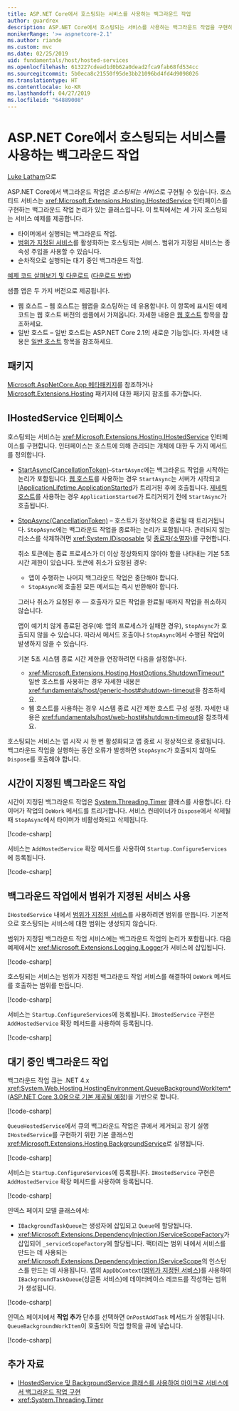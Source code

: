 ```yaml
---
title: ASP.NET Core에서 호스팅되는 서비스를 사용하는 백그라운드 작업
author: guardrex
description: ASP.NET Core에서 호스팅되는 서비스를 사용하는 백그라운드 작업을 구현하는 방법을 배웁니다.
monikerRange: '>= aspnetcore-2.1'
ms.author: riande
ms.custom: mvc
ms.date: 02/25/2019
uid: fundamentals/host/hosted-services
ms.openlocfilehash: 613227cdead1d0b62a0dead2fca9fab68fd534cc
ms.sourcegitcommit: 5b0eca8c21550f95de3bb21096bd4fd4d9098026
ms.translationtype: HT
ms.contentlocale: ko-KR
ms.lasthandoff: 04/27/2019
ms.locfileid: "64889008"
---
```

# <a name="background-tasks-with-hosted-services-in-aspnet-core"></a>ASP.NET Core에서 호스팅되는 서비스를 사용하는 백그라운드 작업

[Luke Latham](https://github.com/guardrex)으로

ASP.NET Core에서 백그라운드 작업은 *호스팅되는 서비스*로 구현될 수 있습니다. 호스티드 서비스는 <xref:Microsoft.Extensions.Hosting.IHostedService> 인터페이스를 구현하는 백그라운드 작업 논리가 있는 클래스입니다. 이 토픽에서는 세 가지 호스팅되는 서비스 예제를 제공합니다.

* 타이머에서 실행되는 백그라운드 작업.
* [범위가 지정된 서비스](xref:fundamentals/dependency-injection#service-lifetimes)를 활성화하는 호스팅되는 서비스. 범위가 지정된 서비스는 종속성 주입을 사용할 수 있습니다.
* 순차적으로 실행되는 대기 중인 백그라운드 작업.

[예제 코드 살펴보기 및 다운로드](https://github.com/aspnet/AspNetCore.Docs/tree/master/aspnetcore/fundamentals/host/hosted-services/samples/) ([다운로드 방법](xref:index#how-to-download-a-sample))

샘플 앱은 두 가지 버전으로 제공됩니다.

* 웹 호스트 &ndash; 웹 호스트는 웹앱을 호스팅하는 데 유용합니다. 이 항목에 표시된 예제 코드는 웹 호스트 버전의 샘플에서 가져옵니다. 자세한 내용은 [웹 호스트](xref:fundamentals/host/web-host) 항목을 참조하세요.
* 일반 호스트 &ndash; 일반 호스트는 ASP.NET Core 2.1의 새로운 기능입니다. 자세한 내용은 [일반 호스트](xref:fundamentals/host/generic-host) 항목을 참조하세요.

## <a name="package"></a>패키지

[Microsoft.AspNetCore.App 메타패키지](xref:fundamentals/metapackage-app)를 참조하거나 [Microsoft.Extensions.Hosting](https://www.nuget.org/packages/Microsoft.Extensions.Hosting) 패키지에 대한 패키지 참조를 추가합니다.

## <a name="ihostedservice-interface"></a>IHostedService 인터페이스

호스팅되는 서비스는 <xref:Microsoft.Extensions.Hosting.IHostedService> 인터페이스를 구현합니다. 인터페이스는 호스트에 의해 관리되는 개체에 대한 두 가지 메서드를 정의합니다.

* [StartAsync(CancellationToken)](xref:Microsoft.Extensions.Hosting.IHostedService.StartAsync*)&ndash;`StartAsync`에는 백그라운드 작업을 시작하는 논리가 포함됩니다. [웹 호스트](xref:fundamentals/host/web-host)를 사용하는 경우 `StartAsync`는 서버가 시작되고 [IApplicationLifetime.ApplicationStarted](xref:Microsoft.AspNetCore.Hosting.IApplicationLifetime.ApplicationStarted*)가 트리거된 후에 호출됩니다. [제네릭 호스트](xref:fundamentals/host/generic-host)를 사용하는 경우 `ApplicationStarted`가 트리거되기 전에 `StartAsync`가 호출됩니다.

* [StopAsync(CancellationToken)](xref:Microsoft.Extensions.Hosting.IHostedService.StopAsync*) &ndash; 호스트가 정상적으로 종료될 때 트리거됩니다. `StopAsync`에는 백그라운드 작업을 종료하는 논리가 포함됩니다. 관리되지 않는 리소스를 삭제하려면 <xref:System.IDisposable> 및 [종료자(소멸자)](/dotnet/csharp/programming-guide/classes-and-structs/destructors)를 구현합니다.

  취소 토큰에는 종료 프로세스가 더 이상 정상화되지 않아야 함을 나타내는 기본 5초 시간 제한이 있습니다. 토큰에 취소가 요청된 경우:

  * 앱이 수행하는 나머지 백그라운드 작업은 중단해야 합니다.
  * `StopAsync`에 호출된 모든 메서드는 즉시 반환해야 합니다.

  그러나 취소가 요청된 후 &mdash; 호출자가 모든 작업을 완료될 때까지 작업을 취소하지 않습니다.

  앱이 예기치 않게 종료된 경우(예: 앱의 프로세스가 실패한 경우), `StopAsync`가 호출되지 않을 수 있습니다. 따라서 메서드 호출이나 `StopAsync`에서 수행된 작업이 발생하지 않을 수 있습니다.

  기본 5초 시스템 종료 시간 제한을 연장하려면 다음을 설정합니다.

  * <xref:Microsoft.Extensions.Hosting.HostOptions.ShutdownTimeout*> 일반 호스트를 사용하는 경우 자세한 내용은 <xref:fundamentals/host/generic-host#shutdown-timeout>을 참조하세요.
  * 웹 호스트를 사용하는 경우 시스템 종료 시간 제한 호스트 구성 설정. 자세한 내용은 <xref:fundamentals/host/web-host#shutdown-timeout>을 참조하세요.

호스팅되는 서비스는 앱 시작 시 한 번 활성화되고 앱 종료 시 정상적으로 종료됩니다. 백그라운드 작업을 실행하는 동안 오류가 발생하면 `StopAsync`가 호출되지 않아도 `Dispose`를 호출해야 합니다.

## <a name="timed-background-tasks"></a>시간이 지정된 백그라운드 작업

시간이 지정된 백그라운드 작업은 [System.Threading.Timer](xref:System.Threading.Timer) 클래스를 사용합니다. 타이머가 작업의 `DoWork` 메서드를 트리거합니다. 서비스 컨테이너가 `Dispose`에서 삭제될 때 `StopAsync`에서 타이머가 비활성화되고 삭제됩니다.

[!code-csharp[](hosted-services/samples/2.x/BackgroundTasksSample-WebHost/Services/TimedHostedService.cs?name=snippet1&highlight=15-16,30,37)]

서비스는 `AddHostedService` 확장 메서드를 사용하여 `Startup.ConfigureServices`에 등록됩니다.

[!code-csharp[](hosted-services/samples/2.x/BackgroundTasksSample-WebHost/Startup.cs?name=snippet1)]

## <a name="consuming-a-scoped-service-in-a-background-task"></a>백그라운드 작업에서 범위가 지정된 서비스 사용

`IHostedService` 내에서 [범위가 지정된 서비스](xref:fundamentals/dependency-injection#service-lifetimes)를 사용하려면 범위를 만듭니다. 기본적으로 호스팅되는 서비스에 대한 범위는 생성되지 않습니다.

범위가 지정된 백그라운드 작업 서비스에는 백그라운드 작업의 논리가 포함됩니다. 다음 예제에서는 <xref:Microsoft.Extensions.Logging.ILogger>가 서비스에 삽입됩니다.

[!code-csharp[](hosted-services/samples/2.x/BackgroundTasksSample-WebHost/Services/ScopedProcessingService.cs?name=snippet1)]

호스팅되는 서비스는 범위가 지정된 백그라운드 작업 서비스를 해결하여 `DoWork` 메서드를 호출하는 범위를 만듭니다.

[!code-csharp[](hosted-services/samples/2.x/BackgroundTasksSample-WebHost/Services/ConsumeScopedServiceHostedService.cs?name=snippet1&highlight=29-36)]

서비스는 `Startup.ConfigureServices`에 등록됩니다. `IHostedService` 구현은 `AddHostedService` 확장 메서드를 사용하여 등록됩니다.

[!code-csharp[](hosted-services/samples/2.x/BackgroundTasksSample-WebHost/Startup.cs?name=snippet2)]

## <a name="queued-background-tasks"></a>대기 중인 백그라운드 작업

백그라운드 작업 큐는 .NET 4.x <xref:System.Web.Hosting.HostingEnvironment.QueueBackgroundWorkItem*>([ASP.NET Core 3.0용으로 기본 제공될 예정](https://github.com/aspnet/Hosting/issues/1280))을 기반으로 합니다.

[!code-csharp[](hosted-services/samples/2.x/BackgroundTasksSample-WebHost/Services/BackgroundTaskQueue.cs?name=snippet1)]

`QueueHostedService`에서 큐의 백그라운드 작업은 큐에서 제거되고 장기 실행 `IHostedService`를 구현하기 위한 기본 클래스인 <xref:Microsoft.Extensions.Hosting.BackgroundService>로 실행됩니다.

[!code-csharp[](hosted-services/samples/2.x/BackgroundTasksSample-WebHost/Services/QueuedHostedService.cs?name=snippet1&highlight=21,25)]

서비스는 `Startup.ConfigureServices`에 등록됩니다. `IHostedService` 구현은 `AddHostedService` 확장 메서드를 사용하여 등록됩니다.

[!code-csharp[](hosted-services/samples/2.x/BackgroundTasksSample-WebHost/Startup.cs?name=snippet3)]

인덱스 페이지 모델 클래스에서:

* `IBackgroundTaskQueue`는 생성자에 삽입되고 `Queue`에 할당됩니다.
* <xref:Microsoft.Extensions.DependencyInjection.IServiceScopeFactory>가 삽입되어 `_serviceScopeFactory`에 할당됩니다. 팩터리는 범위 내에서 서비스를 만드는 데 사용되는 <xref:Microsoft.Extensions.DependencyInjection.IServiceScope>의 인스턴스를 만드는 데 사용됩니다. 앱의 `AppDbContext`([범위가 지정된 서비스](xref:fundamentals/dependency-injection#service-lifetimes))를 사용하여 `IBackgroundTaskQueue`(싱글톤 서비스)에 데이터베이스 레코드를 작성하는 범위가 생성됩니다.

[!code-csharp[](hosted-services/samples/2.x/BackgroundTasksSample-WebHost/Pages/Index.cshtml.cs?name=snippet1)]

인덱스 페이지에서 **작업 추가** 단추를 선택하면 `OnPostAddTask` 메서드가 실행됩니다. `QueueBackgroundWorkItem`이 호출되어 작업 항목을 큐에 넣습니다.

[!code-csharp[](hosted-services/samples/2.x/BackgroundTasksSample-WebHost/Pages/Index.cshtml.cs?name=snippet2)]

## <a name="additional-resources"></a>추가 자료

* [IHostedService 및 BackgroundService 클래스를 사용하여 마이크로 서비스에서 백그라운드 작업 구현](/dotnet/standard/microservices-architecture/multi-container-microservice-net-applications/background-tasks-with-ihostedservice)
* <xref:System.Threading.Timer>
